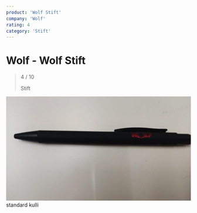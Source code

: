 ```yaml
---
product: 'Wolf Stift'
company: 'Wolf'
rating: 4
category: 'Stift'
---
```


# Wolf - Wolf Stift
>
> 4 / 10
>
> Stift

![Wolf Stift](./assets/wolf-wolf-stift-6ddb6261-689c-450d-ad8d-7ffd4eccea77.jpg)
standard kulli
